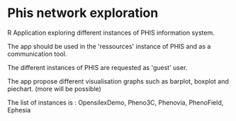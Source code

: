 # Phis network exploration

R Application exploring different instances of PHIS information system.

The app should be used in the 'ressources' instance of PHIS and as a communication tool. 

The different instances of PHIS are requested as 'guest' user.

The app propose different visualisation graphs such as barplot, boxplot and piechart. (more will be possible)

The list of instances is : OpensilexDemo, Pheno3C, Phenovia, PhenoField, Ephesia